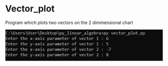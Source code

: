 # Vector_plot
Program which plots two vectors on the 2 dimmensional chart

![alt text](https://github.com/alexzedev/Vector_plot/blob/main/vector_plot_screen.png?raw=true)


